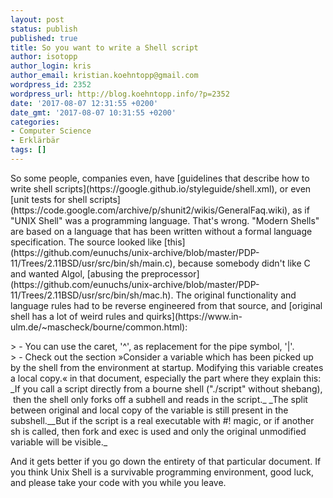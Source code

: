 ```yaml
---
layout: post
status: publish
published: true
title: So you want to write a Shell script
author: isotopp
author_login: kris
author_email: kristian.koehntopp@gmail.com
wordpress_id: 2352
wordpress_url: http://blog.koehntopp.info/?p=2352
date: '2017-08-07 12:31:55 +0200'
date_gmt: '2017-08-07 10:31:55 +0200'
categories:
- Computer Science
- Erklärbär
tags: []
---
```

<p>So some people, companies even, have [guidelines that describe how to write shell scripts](https://google.github.io/styleguide/shell.xml), or even [unit tests for shell scripts](https://code.google.com/archive/p/shunit2/wikis/GeneralFaq.wiki), as if "UNIX Shell" was a programming language. That's wrong. "Modern Shells" are based on a language that has been written without a formal language specification. The source looked like [this](https://github.com/eunuchs/unix-archive/blob/master/PDP-11/Trees/2.11BSD/usr/src/bin/sh/main.c), because somebody didn't like C and wanted Algol, [abusing the preprocessor](https://github.com/eunuchs/unix-archive/blob/master/PDP-11/Trees/2.11BSD/usr/src/bin/sh/mac.h). The original functionality and language rules had to be reverse engineered from that source, and [original shell has a lot of weird rules and quirks](https://www.in-ulm.de/~mascheck/bourne/common.html):</p>
<p>> - You can use the caret, '^', as replacement for the pipe symbol, '|'.<br />
> - Check out the section »Consider a variable which has been picked up by the shell from the environment at startup. Modifying this variable creates a local copy.« in that document, especially the part where they explain this: _If you call a script directly from a bourne shell ("./script" without shebang), &nbsp;then the shell only forks off a subhell and reads in the script._ _The split between original and local copy of the variable is still present in the subshell.__But if the script is a real executable with #! magic, or if another sh is called, then fork and exec is used and only the original unmodified variable will be visible._</p>
<p> And it gets better if you go down the entirety of that particular document. If you think Unix Shell is a survivable programming environment, good luck, and please take your code with you while you leave.</p>
